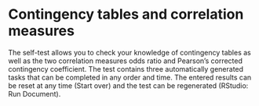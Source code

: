 # Contingency tables and correlation measures
The self-test allows you to check your knowledge of contingency tables as well as the two correlation measures odds ratio and Pearson’s corrected contingency coefficient. The test contains three automatically generated tasks that can be completed in any order and time. The entered results can be reset at any time (Start over) and the test can be regenerated (RStudio: Run Document).
